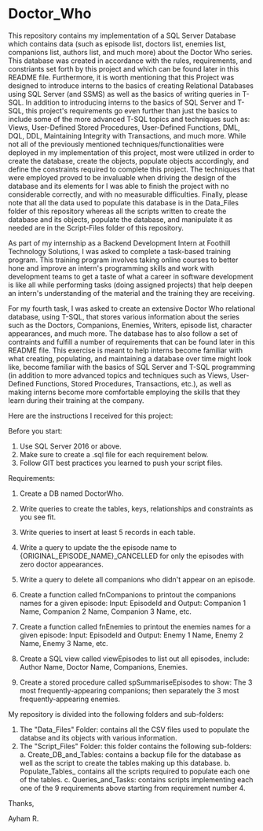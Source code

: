 # Doctor_Who

This repository contains my implementation of a SQL Server Database which contains data (such as episode list, doctors list, enemies list, companions list, authors list, and much more) about the Doctor Who series. This database was created in accordance with the rules, requirements, and constriants set forth by this project and which can be found later in this README file. Furthermore, it is worth mentioning that this Project was designed to introduce interns to the basics of creating Relational Databases using SQL Server (and SSMS) as well as the basics of writing queries in T-SQL. In addition to introducing interns to the basics of SQL Server and T-SQL, this project's requirements go even further than just the basics to include some of the more advanced T-SQL topics and techniques such as: Views, User-Defined Stored Procedures, User-Defined Functions, DML, DQL, DDL, Maintaining Integrity with Transactions, and much more. While not all of the previously mentioned techniques/functionalities were deployed in my implementation of this project, most were utilized in order to create the database, create the objects, populate objects accordingly, and define the constraints required to complete this project. The techniques that were employed proved to be invaluable when driving the design of the database and its elements for I was able to finish the project with no considerable correctly, and with no measurable difficulties. Finally, please note that all the data used to populate this database is in the Data_Files folder of this repository whereas all the scripts written to create the database and its objects, populate the database, and manipulate it as needed are in the Script-Files folder of this repository.

As part of my internship as a Backend Development Intern at Foothill Technology Solutions, I was asked to complete a task-based training program. This training program involves taking online courses to better hone and improve an intern's programming skills and work with development teams to get a taste of what a career in software development is like all while performing tasks (doing assigned projects) that help deepen an intern's understanding of the material and the training they are receiving.

For my fourth task, I was asked to create an extensive Doctor Who relational database, using T-SQL, that stores various information about the series such as the Doctors, Companions, Enemies, Writers, episode list, character appearances, and much more. The database has to also follow a set of contraints and fulfill a number of requirements that can be found later in this README file. This exercise is meant to help interns become familiar with what creating, populating, and maintaining a database over time might look like, become familiar with the basics of SQL Server and T-SQL programming (in addition to more advanced topics and techniques such as Views, User-Defined Functions, Stored Procedures, Transactions, etc.), as well as making interns become more comfortable employing the skills that they learn during their training at the company.

Here are the instructions I received for this project:

Before you start:
1. Use SQL Server 2016 or above.
2. Make sure to create a .sql file for each requirement below.
3. Follow GIT best practices you learned to push your script files.

Requirements:
1. Create a DB named DoctorWho.

2. Write queries to create the tables, keys, relationships and constraints as you see fit.

3. Write queries to insert at least 5 records in each table.

4. Write a query to update the the episode name to {ORIGINAL_EPISODE_NAME}_CANCELLED for only the episodes with zero doctor appearances.

5. Write a query to delete all companions who didn't appear on an episode.

6. Create a function called fnCompanions to printout the companions names for a given episode: Input: EpisodeId and Output: Companion 1 Name, Companion 2 Name, Companion 3 Name, etc.

7. Create a function called fnEnemies to printout the enemies names for a given episode: Input: EpisodeId and Output: Enemy 1 Name, Enemy 2 Name, Enemy 3 Name, etc.

8. Create a SQL view called viewEpisodes to list out all episodes, include: Author Name, Doctor Name, Companions, Enemies.

9. Create a stored procedure called spSummariseEpisodes to show: The 3 most frequently-appearing companions; then separately the 3 most frequently-appearing enemies.

My repository is divided into the following folders and sub-folders:
1. The "Data_Files" Folder: contains all the CSV files used to populate the databse and its objects with various information.
2. The "Script_Files" Folder: this folder contains the following sub-folders:
    a. Create_DB_and_Tables: contains a backup file for the database as well as the script to create the tables making up this database.
    b. Populate_Tables_ contains all the scripts required to populate each one of the tables.
    c. Queries_and_Tasks: contains scripts implementing each one of the 9 requirements above starting from requirement number 4.

Thanks,

Ayham R.
